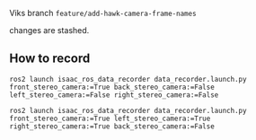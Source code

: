 
Viks branch
`feature/add-hawk-camera-frame-names`

changes are stashed.


## How to record

```
ros2 launch isaac_ros_data_recorder data_recorder.launch.py front_stereo_camera:=True back_stereo_camera:=False left_stereo_camera:=False right_stereo_camera:=False
```

```
ros2 launch isaac_ros_data_recorder data_recorder.launch.py front_stereo_camera:=True left_stereo_camera:=True right_stereo_camera:=True back_stereo_camera:=False
```